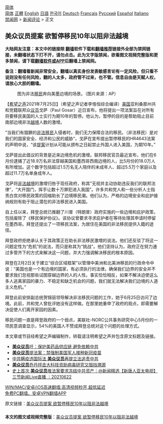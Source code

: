  <!-- 面包屑导航 --> <div class="breadcrumb"><!-- GTranslate: https://gtranslate.io/ -->  <div class="switcher notranslate">  <div class="selected">  <a href="#" onclick="return false;"> 简体</a>  </div>  <div class="option">  <a href="https://www.bannedbook.org" onclick="doGTranslate('zh-CN|zh-CN');jQuery('div.switcher div.selected a').html(jQuery(this).html());return false;" title="简体中文" class="nturl selected"> 简体</a>  <a href="https://www.bannedbook.org/zh-tw/" onclick="doGTranslate('zh-CN|zh-TW');jQuery('div.switcher div.selected a').html(jQuery(this).html());return false;" title="繁體中文" class="nturl"> 正體</a>  <a href="https://www.bannedbook.org/en/" onclick="doGTranslate('zh-CN|en');jQuery('div.switcher div.selected a').html(jQuery(this).html());return false;" title="English" class="nturl"> English</a>  <a href="https://www.bannedbook.org/ja/" onclick="doGTranslate('zh-CN|ja');jQuery('div.switcher div.selected a').html(jQuery(this).html());return false;" title="日本語" class="nturl"> 日語</a>  <a href="https://www.bannedbook.org/ko/" onclick="doGTranslate('zh-CN|ko');jQuery('div.switcher div.selected a').html(jQuery(this).html());return false;" title="한국어" class="nturl"> 한국어</a>  <a href="https://www.bannedbook.org/de/" onclick="doGTranslate('zh-CN|de');jQuery('div.switcher div.selected a').html(jQuery(this).html());return false;" title="Deutsch" class="nturl"> Deutsch</a>  <a href="https://www.bannedbook.org/fr/" onclick="doGTranslate('zh-CN|fr');jQuery('div.switcher div.selected a').html(jQuery(this).html());return false;" title="Français" class="nturl"> Français</a>  <a href="https://www.bannedbook.org/ru/" onclick="doGTranslate('zh-CN|ru');jQuery('div.switcher div.selected a').html(jQuery(this).html());return false;" title="Русский" class="nturl"> Русский</a>  <a href="https://www.bannedbook.org/es/" onclick="doGTranslate('zh-CN|es');jQuery('div.switcher div.selected a').html(jQuery(this).html());return false;" title="Español" class="nturl"> Español</a>  <a href="https://www.bannedbook.org/it/" onclick="doGTranslate('zh-CN|it');jQuery('div.switcher div.selected a').html(jQuery(this).html());return false;" title="Italiano" class="nturl"> Italiano</a>  </div>  </div>      <div class='breadcrumb-sub'><!-- Breadcrumb NavXT 6.3.0 --> <a href="https://www.bannedbook.org/" class="home">禁闻网</a> &gt; <a href="https://www.bannedbook.org/bnews/comments/" class="category">新闻评论</a> &gt; 正文</div></div><h2>美众议员提案 欲暂停移民10年以阻非法越境</h2> <p class="notice"><b>大陆网友注意：本文中的链接除 <a href="https://github.com/bannedbook/fanqiang" >翻墙</a>软件下载和<a href="https://github.com/killgcd/justmysocks/blob/master/README.md">翻墙推荐</a>链接外全部为禁网链接，未翻墙状态下打不开，请勿点击。此为文字版禁闻，欲看图文视频完整版和更多禁闻，请下载<a href="https://github.com/bannedbook/fanqiang">翻墙软件或APP</a>后翻墙上禁闻网。</p><p>备注：翻墙看新闻非常安全，翻墙以真实身份发表敏感言论有一定风险，但只看不说则没有任何风险，翻的人太多，政府管不过来，也不管。信息自由是天赋人权，请放心大胆的翻墙。</b></p>  <div class="entry"> <figure><figcaption>图为非法<a href="https://www.bannedbook.org/bnews/tag/%e7%a7%bb%e6%b0%91/" class="st_tag internal_tag" rel="tag" title="标签 移民 下的日志">移民</a>奔向美墨边境的场景。（图片来源：AP）</figcaption></figure> <p>【<span class='wp_keywordlink_affiliate'><a href="https://www.soundofhope.org" title="希望之声" target="_blank">希望之声</a></span>2021年7月25日】（希望之声记者李恪恒综合编译）<a href="https://www.bannedbook.org/bnews/tag/%e7%be%8e%e5%9b%bd/" class="st_tag internal_tag" rel="tag" title="标签 美国 下的日志">美国</a>亚利桑那州共和党籍联邦众<a href="https://www.bannedbook.org/bnews/tag/%e8%ae%ae%e5%91%98/" class="st_tag internal_tag" rel="tag" title="标签 议员 下的日志">议员</a>戈萨（Paul Gosar）近日宣布，他将提出一项法案旨在对所有将要移民美国的人士实行为期10年的暂停。他认为，暂停的目的是帮助阻止目前南部边境非法<a href="https://www.bannedbook.org/bnews/tag/%E8%B6%8A%E5%A2%83/" class="st_tag internal_tag" rel="tag" title="标签 越境 下的日志">越境</a>人数的激增。</p> <p>&quot;当我们有猖獗的<a href="https://www.bannedbook.org/bnews/tag/%e9%9d%9e%e6%b3%95%e7%a7%bb%e6%b0%91/" class="st_tag internal_tag" rel="tag" title="标签 非法移民 下的日志">非法移民</a>入侵者时，我们无力保障合法的移民。（非法移民）是对我们的国家安全、经济和公民的威胁“，戈萨在宣布提出暂停移民的HR4643法案的声明中说，“该<a href="https://www.bannedbook.org/bnews/tag/%E6%8F%90%E6%A1%88/" class="st_tag internal_tag" rel="tag" title="标签 提案 下的日志">提案</a>计划从可能从颁布之日起禁止外国人进入美国，为期10年。”</p> <p>戈萨提出此倡议的背景是近来边境危机的激增。联邦移民官员最近宣布，他们在6月份逮捕了近18.9万名非法穿越美国和墨西哥西南边境的人，比5月份的18.0万人有所增加。这个数字包括超过1.5万名无人陪伴的未成年人、超过5.5万个家庭以及超过11.7万名单身成年人。</p>  <p>戈萨将<a href="https://www.bannedbook.org/bnews/tag/%E9%9D%9E%E6%B3%95%E8%B6%8A%E5%A2%83/" class="st_tag internal_tag" rel="tag" title="标签 非法越境 下的日志">非法越境</a>的激增归咎于现任政府，称其”无视并主动协助违反我们的联邦法律”，“大开国门，挥手让数十万罪犯进入我国”。许多共和党人和一些分析人士指责白宫对移民政策的回缩助长了边境移民潮。他们认为，严格的边境安全和庇护接纳规则有助于阻止潜在的非法移民进入美国。</p> <p>自上任以来，拜登总统已推翻了川普（特朗普）政府实施的一些边境和庇护政策，包括废除了《移民保护协议》。该协议曾要求寻求庇护者在等待处理其申请时停留在墨西哥。拜登还提出了一项移民法案，为居住在美国的非法移民提供入籍的途径。</p> <p>拜登政府拒绝承认关于其政策正在助长非法移民激增的说法。他们还反驳了将这一问题定性为“危机”的说法，而只是称其为“挑战”。他们坚持认为，政府正在努力通过多管齐下的方式来解决这一问题，并大力强调解决移民的根本原因。</p>  <p>拜登在2月2日关于建立“综合区域框架”以管理中美洲和北美洲移民的行政命令中说：“美国也是一个有边境的国家，有必须执行的法律。确保我们边界的安全并不要求我们忽视那些试图穿越边界的人的人性。事实恰恰相反，如果不解决迫使这么多人逃离家园的暴力、不稳定和缺乏机会的问题，我们就无法解决我们边境的人道主义危机。”</p> <p>拜登此前安排副总统贺锦丽领导解决非法移民问题的工作，她于6月25日访问了边境。此前，共和党人曾批评她没有这样做。在那里她重申了政府的观点，即需要解决促使人们离开家园的因素。</p> <p>移民问题一直是拜登政府的一个弱点，美联社-NORC公共事务研究中心5月份的一项民意调查显示，54%的美国人不赞成拜登总统对这个问题的处理方式。</p>  <p>本文章或节目经希望之声编辑制作，转载请注明希望之声并包含原文标题及链接。 </p> <ul class='op-related-articles' title='相关阅读'> <li><a href='https://www.bannedbook.org/bnews/comments/20210707/1582183.html' target='_blank'><b>美众议员</b>吁：保护美药品供应链 避免依赖中共</a></li> <li><a href='https://www.bannedbook.org/bnews/comments/20210706/1581352.html' target='_blank'><b>美众议员</b>提法案：禁强制美国军人接种新冠疫苗</a></li> <li><a href='https://www.bannedbook.org/bnews/comments/20210626/1574659.html' target='_blank'>中共瞒疫违国际法 <b>美众议员</b>再提立法追责中共</a></li> <li><a href='https://www.bannedbook.org/bnews/comments/20210626/1574602.html' target='_blank'><b>美众议员</b>乔丹抨击大科技资助病毒研究又阻挡溯源</a></li> <li><a href='https://www.bannedbook.org/bnews/bannedvideo/20210622/1572072.html' target='_blank'>史上首次 <b>美众议员</b>推法案要求冻结中共资产｜@新闻精选【新唐人亚太电视】三节新闻Live直播 ｜20210622</a></li> </ul> <p class="texttj"> <a href="https://github.com/bannedbook/fanqiang/wiki/V2ray%E6%9C%BA%E5%9C%BA" target="_blank">WIN/MAC/安卓/iOS高速翻墙:高清视频秒开,超低延迟</a><br/> <a href="https://github.com/bannedbook/fanqiang/wiki/%E7%A6%81%E9%97%BB%E7%BD%91%E5%AE%89%E5%8D%93%E7%BF%BB%E5%A2%99%E6%96%B0%E9%97%BBAPP" target="_blank">免费PC翻墙、安卓VPN翻墙APP</a></p><p>原文链接：<a class="src_link"  href="https://www.soundofhope.org/post/529232" target="_blank">美众议员提案 欲暂停移民10年以阻非法越境</a></p> <a name='sharetosocial'></a>  <div style="margin-bottom:5px;padding-bottom:5px;clear:both"> <div id="archive-pix-1" class="banner-ads"> <!-- AuctionX Display platform tag START --> <div id="26318x728x90x621x_ADSLOT2" clicktrack="%%CLICK_URL_ESC%%"></div> <!-- AuctionX Display platform tag END --> </div> <div id="archive-pix-2" class="banner-ads"> <!-- AuctionX Display platform tag START --> <div id="26315x300x250x621x_ADSLOT2" clicktrack="%%CLICK_URL_ESC%%"></div> <!-- AuctionX Display platform tag END --> </div> </div>  <div id="archive-pix-1" class="banner-ads"> <!-- AuctionX Display platform tag START --> <div id="26318x728x90x621x_ADSLOT3" clicktrack="%%CLICK_URL_ESC%%"></div> <!-- AuctionX Display platform tag END --> </div> <div><b>本文的图文或视频完整版</b>：<a href='https://www.bannedbook.org/bnews/comments/20210726/1594398.html'>美众议员提案 欲暂停移民10年以阻非法越境</a></div>  </div><!--END ENTRY--> 